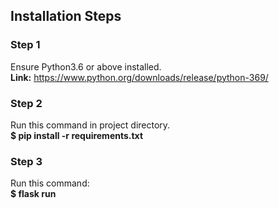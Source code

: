 ## Installation Steps

### Step 1
Ensure Python3.6 or above installed.\
<b>Link:</b> https://www.python.org/downloads/release/python-369/

### Step 2
Run this command in project directory.\
<b>$ pip install -r requirements.txt</b>

### Step 3
Run this command:\
<b>$ flask run</b>
